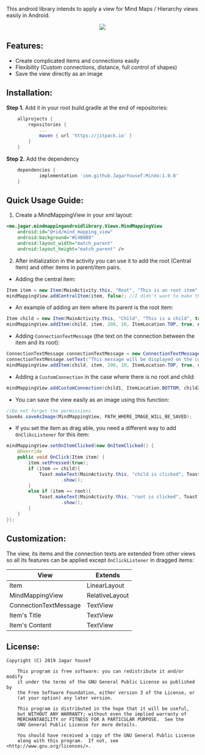 This android library intends to apply a view for Mind Maps / Hierarchy views easily in Android.

<center><img src="https://user-images.githubusercontent.com/41321155/58769543-b3df3980-85b0-11e9-84d5-4815636677e5.png"></img></center>

## Features: 

- Create complicated items and connections easily
- Flexibility (Custom connections, distance, full control of shapes)
- Save the view directly as an image



## Installation:

**Step 1.** Add it in your root build.gradle at the end of repositories:

```groovy
	allprojects {
		repositories {
			...
			maven { url 'https://jitpack.io' }
		}
	}
```

**Step 2.** Add the dependency

```groovy
	dependencies {
	        implementation 'com.github.JagarYousef:Mindo:1.0.0'
	}
```



## Quick Usage Guide:

1. Create a MindMappingView in your xml layout: 

```xml
<me.jagar.mindmappingandroidlibrary.Views.MindMappingView
    android:id="@+id/mind_mapping_view"
    android:background="#C4B8B8"
    android:layout_width="match_parent"
    android:layout_height="match_parent" />
```

2. After initialization in the activity you can use it to add the root (Central Item) and other items  in parent/item pairs.



- Adding the central item: 

```java
Item item = new Item(MainActivity.this, "Root", "This is an root item", true);
mindMappingView.addCentralItem(item, false); //I didn't want to make the root drag able
```



- An example of adding an item where its parent is the root item:

```java
Item child = new Item(MainActivity.this, "Child", "This is a child", true);
mindMappingView.addItem(child, item, 200, 10, ItemLocation.TOP, true, null); //It will be drag able but there will not be a text on the connection between the root and the child
```



- Adding `ConnectionTextMessage` (the text on the connection between the item and its root):

```java
ConnectionTextMessage connectionTextMessage = new ConnectionTextMessage(MainActivity.this);
connectionTextMessage.setText("This message will be displayed on the connection between Child and Root");
mindMappingView.addItem(child, item, 200, 10, ItemLocation.TOP, true, connectionTextMessage); //It will be drag able and there will be a text on the connection between the root and the child
```



- Adding a `CustomConnection` in the case where there is no root and child: 

```java
mindMappingView.addCustomConnection(child1, ItemLocation.BOTTOM, child2, ItemLocation.RIGHT, connectionTextMessage,  5,R.color.orange, 10, 15);
```



- You can save the view easily as an image using this function: 

```java
//Do not forget the permissions
SaveAs.saveAsImage(MindMappingView, PATH_WHERE_IMAGE_WILL_BE_SAVED);
```



- If you set the item as drag able, you need a different way to add `OnClikcListener` for this item: 

```java
mindMappingView.setOnItemClicked(new OnItemClicked() {
    @Override
    public void OnClick(Item item) {
        item.setPressed(true);
        if (item == child){
            Toast.makeText(MainActivity.this, "child is clicked", Toast.LENGTH_LONG)
                    .show();
        }
        else if (item == root){
            Toast.makeText(MainActivity.this, "root is clicked", Toast.LENGTH_LONG)
                    .show();
        }
    }
});
```



## Customization:

The view, its items and the connection texts are extended from other views so all its features can be applied except `OnClickListener` in dragged items: 

| View                  | Extends        |
|-----------------------|----------------|
| Item                  | LinearLayout   |
| MindMappingView       | RelativeLayout |
| ConnectionTextMessage | TextView       |
| Item's Title          | TextView       |
| Item's Content        | TextView       |



## License:

```
Copyright (C) 2019 Jagar Yousef

    This program is free software: you can redistribute it and/or modify
    it under the terms of the GNU General Public License as published by
    the Free Software Foundation, either version 3 of the License, or
    (at your option) any later version.

    This program is distributed in the hope that it will be useful,
    but WITHOUT ANY WARRANTY; without even the implied warranty of
    MERCHANTABILITY or FITNESS FOR A PARTICULAR PURPOSE.  See the
    GNU General Public License for more details.

    You should have received a copy of the GNU General Public License
    along with this program.  If not, see <http://www.gnu.org/licenses/>.
```
